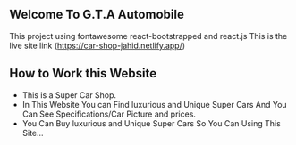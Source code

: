 ## Welcome To G.T.A Automobile 
This project using fontawesome react-bootstrapped and react.js This is the live site link (https://car-shop-jahid.netlify.app/)


## How to Work this Website
- This is a Super Car Shop.
- In This Website You can Find luxurious and Unique Super Cars And You Can See Specifications/Car Picture and prices.
- You Can Buy luxurious and Unique Super Cars So You Can Using This Site...

